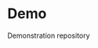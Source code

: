 # Demo
Demonstration repository

 



 





























































